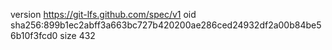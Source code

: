 version https://git-lfs.github.com/spec/v1
oid sha256:899b1ec2abff3a663bc727b420200ae286ced24932df2a00b84be56b10f3fcd0
size 432
